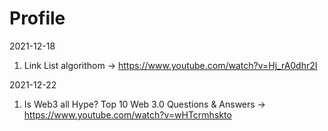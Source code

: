 # Profile
2021-12-18
  1. Link List algorithom -> https://www.youtube.com/watch?v=Hj_rA0dhr2I

2021-12-22
  1. Is Web3 all Hype? Top 10 Web 3.0 Questions & Answers -> https://www.youtube.com/watch?v=wHTcrmhskto
